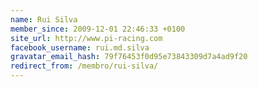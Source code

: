 ```yaml
---
name: Rui Silva
member_since: 2009-12-01 22:46:33 +0100
site_url: http://www.pi-racing.com
facebook_username: rui.md.silva
gravatar_email_hash: 79f76453f0d95e73843309d7a4ad9f20
redirect_from: /membro/rui-silva/
---
```

